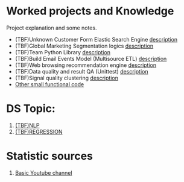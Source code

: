 # Worked projects and Knowledge 

Project explanation and some notes.

* (TBF)Unknown Customer Form Elastic Search Engine [description](WORK/customer_es_engine.md)
* (TBF)Global Marketing Segmentation logics [description](WORK/segmentation_logic.md)
* (TBF)Team Python Library [description](WORK/team_lib.md)
* (TBF)Build Email Events Model (Multisource ETL) [description](WORK/email_events_model.md)
* (TBF)Web browsing recommendation engine [description](WORK/web_browsing_recommendation.md)
* (TBF)Data quality and result QA (Unittest) [description](WORK/team_unittest.md)
* (TBF)Signal quality clustering [description](WORK/signal_quality.md)
* [Other small functional code](WORK/src)

# DS Topic:

1. [(TBF)NLP](NLP)
2. [(TBF)REGRESSION](REGRESSION)

# Statistic sources

1. [Basic Youtube channel ](https://www.youtube.com/channel/UCtYLUTtgS3k1Fg4y5tAhLbw)

